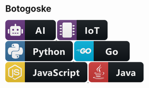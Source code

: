 # Botogoske

<a href="#">
   <img src="ai.svg" alt="example badge" style="vertical-align:top margin:6px 4px">
</a>

<a href="#">
   <img src="iot.svg" alt="example badge" style="vertical-align:top margin:6px 4px">
</a>

<a href="#">
   <img src="python.svg" alt="example badge" style="vertical-align:top margin:6px 4px">
</a>

<a href="#">
   <img src="go.svg" alt="example badge" style="vertical-align:top margin:6px 4px">
</a>

<a href="#">
   <img src="js.svg" alt="example badge" style="vertical-align:top margin:6px 4px">
</a>

<a href="#">
   <img src="java.svg" alt="example badge" style="vertical-align:top margin:6px 4px">
</a>
